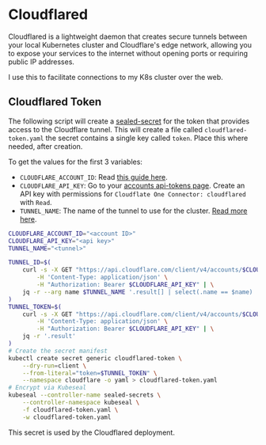 # Cloudflared

Cloudflared is a lightweight daemon that creates secure tunnels between your local Kubernetes cluster and Cloudflare's edge network, allowing you to expose your services to the internet without opening ports or requiring public IP addresses.

I use this to facilitate connections to my K8s cluster over the web.

## Cloudflared Token

The following script will create a [sealed-secret](../sealed-secrets/README.md) for the token that provides access to the Cloudflare tunnel.
This will create a file called `cloudflared-token.yaml` the secret contains a single key called `token`. Place this where needed, after creation.

To get the values for the first 3 variables:
- `CLOUDFLARE_ACCOUNT_ID`: Read [this guide here](https://developers.cloudflare.com/fundamentals/setup/find-account-and-zone-ids/).
- `CLOUDFLARE_API_KEY`: Go to your [accounts api-tokens page](https://dash.cloudflare.com/profile/api-tokens). Create an API key with permissions for `Cloudflate One Connector: cloudflared` with `Read`.
- `TUNNEL_NAME`: The name of the tunnel to use for the cluster. [Read more here](https://developers.cloudflare.com/cloudflare-one/connections/connect-networks/get-started/create-remote-tunnel/).

```bash
CLOUDFLARE_ACCOUNT_ID="<account ID>"
CLOUDFLARE_API_KEY="<api key>"
TUNNEL_NAME="<tunnel>"

TUNNEL_ID=$(
    curl -s -X GET "https://api.cloudflare.com/client/v4/accounts/$CLOUDFLARE_ACCOUNT_ID/cfd_tunnel" \
        -H 'Content-Type: application/json' \
        -H "Authorization: Bearer $CLOUDFLARE_API_KEY" | \
    jq -r --arg name $TUNNEL_NAME '.result[] | select(.name == $name) | .id'
)
TUNNEL_TOKEN=$(
    curl -s -X GET "https://api.cloudflare.com/client/v4/accounts/$CLOUDFLARE_ACCOUNT_ID/cfd_tunnel/$TUNNEL_ID/token" \
        -H 'Content-Type: application/json' \
        -H "Authorization: Bearer $CLOUDFLARE_API_KEY" | \
    jq -r '.result'
)
# Create the secret manifest
kubectl create secret generic cloudflared-token \
    --dry-run=client \
    --from-literal="token=$TUNNEL_TOKEN" \
    --namespace cloudflare -o yaml > cloudflared-token.yaml
# Encrypt via Kubeseal
kubeseal --controller-name sealed-secrets \
    --controller-namespace kubeseal \
    -f cloudflared-token.yaml \
    -w cloudflared-token.yaml 
```

This secret is used by the Cloudflared deployment.

